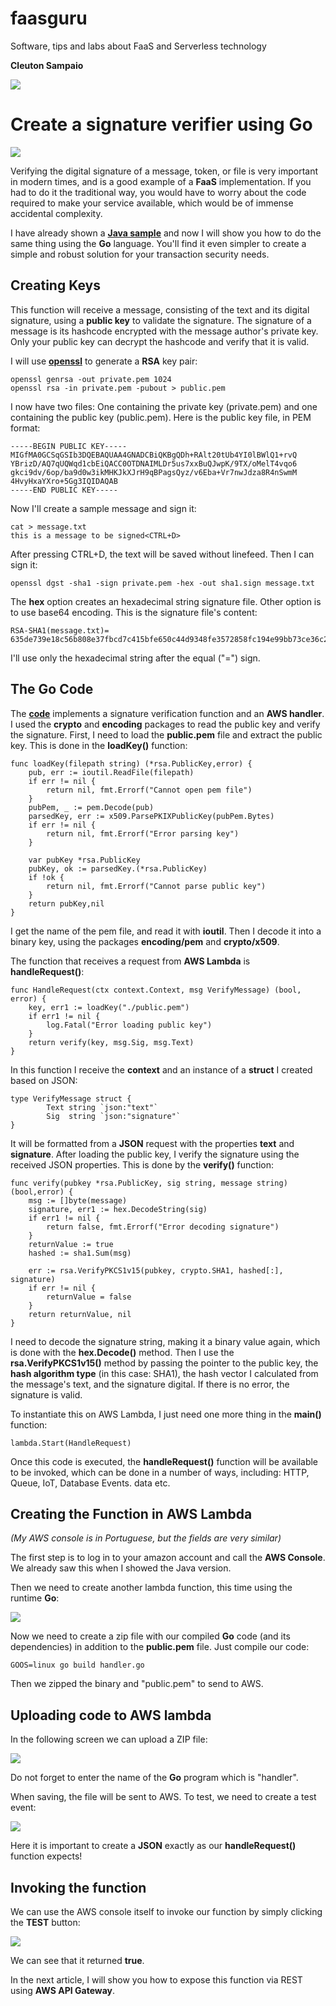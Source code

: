 # faasguru
Software, tips and labs about FaaS and Serverless technology

**Cleuton Sampaio** 

![](../../faasguru1.jpeg)

# Create a signature verifier using Go

![](../../images/awsgo.png)

Verifying the digital signature of a message, token, or file is very important in modern times, and is a good example of a **FaaS** implementation. If you had to do it the traditional way, you would have to worry about the code required to make your service available, which would be of immense accidental complexity.

I have already shown a [**Java sample**](http://faas.guru/english/awsjava/) and now I will show you how to do the same thing using the **Go** language. You'll find it even simpler to create a simple and robust solution for your transaction security needs.

## Creating Keys

This function will receive a message, consisting of the text and its digital signature, using a **public key** to validate the signature. The signature of a message is its hashcode encrypted with the message author's private key. Only your public key can decrypt the hashcode and verify that it is valid.

I will use [**openssl**](https://www.openssl.org/) to generate a **RSA** key pair:

```
openssl genrsa -out private.pem 1024
openssl rsa -in private.pem -pubout > public.pem
```
I now have two files: One containing the private key (private.pem) and one containing the public key (public.pem). Here is the public key file, in PEM format:
```
-----BEGIN PUBLIC KEY-----
MIGfMA0GCSqGSIb3DQEBAQUAA4GNADCBiQKBgQDh+RAlt20tUb4YI0lBWlQ1+rvQ
YBrizD/AQ7qUQWqd1cbEiQACC0OTDNAIMLDr5us7xxBuQJwpK/9TX/oMelT4vqo6
gkci9dv/6op/ba9d0w3ikMHKJkXJrH9qBPagsQyz/v6Eba+Vr7nwJdza8R4nSwmM
4HvyHxaYXro+5Gg3IQIDAQAB
-----END PUBLIC KEY-----
```

Now I'll create a sample message and sign it: 

```
cat > message.txt
this is a message to be signed<CTRL+D>
```
After pressing CTRL+D, the text will be saved without linefeed. Then I can sign it: 

```
openssl dgst -sha1 -sign private.pem -hex -out sha1.sign message.txt
```
The **hex** option creates an hexadecimal string signature file. Other option is to use base64 encoding. This is the signature file's content: 

```
RSA-SHA1(message.txt)= 635de739e18c56b808e37fbcd7c415bfe650c44d9348fe3572858fc194e99bb73ce36c28184c7fcaa2a2eccbe32351411595d3e855a17bf1c643a15e6434810b944214fd5ac07bf044aca1df96aedbc90d0fdd98a5ad32d7660e17f71e634e3a8de72a418bf959f6cdca778b87a939a4d9c403e1009fc90b0fb03c83b6bd084a
```
I'll use only the hexadecimal string after the equal ("=") sign. 

## The Go Code

The [**code**](https://github.com/cleuton/faasguru/blob/master/awsgo/handler.go) implements a signature verification function and an **AWS handler**. I used the **crypto** and **encoding** packages to read the public key and verify the signature. First, I need to load the **public.pem** file and extract the public key. This is done in the **loadKey()** function:

```
func loadKey(filepath string) (*rsa.PublicKey,error) {
	pub, err := ioutil.ReadFile(filepath)
	if err != nil {
		return nil, fmt.Errorf("Cannot open pem file")
	}
	pubPem, _ := pem.Decode(pub)
	parsedKey, err := x509.ParsePKIXPublicKey(pubPem.Bytes) 
	if err != nil {
		return nil, fmt.Errorf("Error parsing key")
	}

	var pubKey *rsa.PublicKey
	pubKey, ok := parsedKey.(*rsa.PublicKey)
	if !ok {
		return nil, fmt.Errorf("Cannot parse public key")
	}
	return pubKey,nil
}
```
I get the name of the pem file, and read it with **ioutil**. Then I decode it into a binary key, using the packages  **encoding/pem** and **crypto/x509**.

The function that receives a request from **AWS Lambda** is **handleRequest()**:

```
func HandleRequest(ctx context.Context, msg VerifyMessage) (bool, error) {
	key, err1 := loadKey("./public.pem")
	if err1 != nil {
		log.Fatal("Error loading public key")
	}
	return verify(key, msg.Sig, msg.Text)
}
```

In this function I receive the **context** and an instance of a **struct** I created based on JSON: 

```
type VerifyMessage struct {
		Text string `json:"text"`
		Sig  string `json:"signature"`
}
```
It will be formatted from a **JSON** request with the properties **text** and **signature**. After loading the public key, I verify the signature using the received JSON properties. This is done by the **verify()** function:

```
func verify(pubkey *rsa.PublicKey, sig string, message string) (bool,error) {
	msg := []byte(message)
	signature, err1 := hex.DecodeString(sig)
	if err1 != nil {
		return false, fmt.Errorf("Error decoding signature")
	}
	returnValue := true
	hashed := sha1.Sum(msg)

	err := rsa.VerifyPKCS1v15(pubkey, crypto.SHA1, hashed[:], signature)
	if err != nil {
		returnValue = false
	}
	return returnValue, nil
}
```
I need to decode the signature string, making it a binary value again, which is done with the **hex.Decode()** method. Then I use the **rsa.VerifyPKCS1v15()** method by passing the pointer to the public key, the **hash algorithm type** (in this case: SHA1), the hash vector I calculated from the message's text, and the signature digital. If there is no error, the signature is valid.

To instantiate this on AWS Lambda, I just need one more thing in the **main()** function:

```
lambda.Start(HandleRequest)
```

Once this code is executed, the **handleRequest()** function will be available to be invoked, which can be done in a number of ways, including: HTTP, Queue, IoT, Database Events. data etc.

## Creating the Function in AWS Lambda

*(My AWS console is in Portuguese, but the fields are very similar)*

The first step is to log in to your amazon account and call the **AWS Console**. We already saw this when I showed the Java version.

Then we need to create another lambda function, this time using the runtime **Go**:

![](../../images/awsgo-create.png)

Now we need to create a zip file with our compiled **Go** code (and its dependencies) in addition to the **public.pem** file. Just compile our code:

```
GOOS=linux go build handler.go
```

Then we zipped the binary and "public.pem" to send to AWS.

## Uploading code to AWS lambda

In the following screen we can upload a ZIP file:

![](../../images/awsgo-zip.png)

Do not forget to enter the name of the **Go** program which is "handler".

When saving, the file will be sent to AWS. To test, we need to create a test event:

![](../../images/awsgo-testevent.png)

Here it is important to create a **JSON** exactly as our **handleRequest()** function expects!

## Invoking the function

We can use the AWS console itself to invoke our function by simply clicking the **TEST** button:

![](../../images/awsgo-test.png)

We can see that it returned **true**.

In the next article, I will show you how to expose this function via REST using **AWS API Gateway**.

